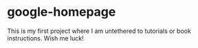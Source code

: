 # google-homepage

This is my first project where I am untethered to tutorials or book instructions.  Wish me luck!